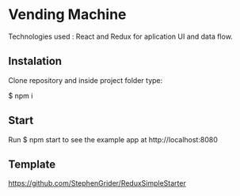 # Vending Machine

Technologies used : 
React and Redux for aplication UI and data flow.

## Instalation
Clone repository and inside project folder type: 

$ npm i

## Start
Run $ npm start to see the example app at http://localhost:8080

## Template
https://github.com/StephenGrider/ReduxSimpleStarter




